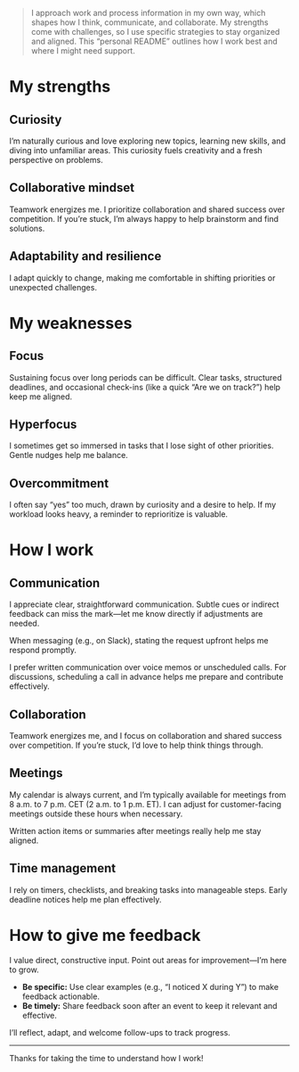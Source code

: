 >I approach work and process information in my own way, which shapes how I think, communicate, and collaborate. My strengths come with challenges, so I use specific strategies to stay organized and aligned. This “personal README” outlines how I work best and where I might need support.

# My strengths

## Curiosity

I’m naturally curious and love exploring new topics, learning new skills, and diving into unfamiliar areas. This curiosity fuels creativity and a fresh perspective on problems.

## Collaborative mindset

Teamwork energizes me. I prioritize collaboration and shared success over competition. If you’re stuck, I’m always happy to help brainstorm and find solutions.

## Adaptability and resilience

I adapt quickly to change, making me comfortable in shifting priorities or unexpected challenges.

# My weaknesses

## Focus

Sustaining focus over long periods can be difficult. Clear tasks, structured deadlines, and occasional check-ins (like a quick “Are we on track?”) help keep me aligned.

## Hyperfocus

I sometimes get so immersed in tasks that I lose sight of other priorities. Gentle nudges help me balance.

## Overcommitment

I often say “yes” too much, drawn by curiosity and a desire to help. If my workload looks heavy, a reminder to reprioritize is valuable.

# How I work

## Communication

I appreciate clear, straightforward communication. Subtle cues or indirect feedback can miss the mark—let me know directly if adjustments are needed.

When messaging (e.g., on Slack), stating the request upfront helps me respond promptly.

I prefer written communication over voice memos or unscheduled calls. For discussions, scheduling a call in advance helps me prepare and contribute effectively.

## Collaboration

Teamwork energizes me, and I focus on collaboration and shared success over competition. If you’re stuck, I’d love to help think things through.

## Meetings

My calendar is always current, and I’m typically available for meetings from 8 a.m. to 7 p.m. CET (2 a.m. to 1 p.m. ET). I can adjust for customer-facing meetings outside these hours when necessary.

Written action items or summaries after meetings really help me stay aligned.

## Time management

I rely on timers, checklists, and breaking tasks into manageable steps. Early deadline notices help me plan effectively.

# How to give me feedback

I value direct, constructive input. Point out areas for improvement—I’m here to grow.

- **Be specific:** Use clear examples (e.g., “I noticed X during Y”) to make feedback actionable.
- **Be timely:** Share feedback soon after an event to keep it relevant and effective.

I’ll reflect, adapt, and welcome follow-ups to track progress.

---

Thanks for taking the time to understand how I work!
